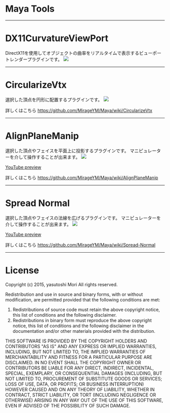 # Maya Tools
-----
# DX11CurvatureViewPort
DirectX11を使用してオブジェクトの曲率をリアルタイムで表示するビューポートレンダープラグインです。
![](https://raw.githubusercontent.com/MirageYM/Maya/master/DX11CurvatureViewPort.jpg)

-----
# CircularizeVtx
選択した頂点を円形に配置するプラグインです。
![](https://raw.githubusercontent.com/MirageYM/Maya/master/CircularizeVtx_1.jp)

詳しくはこちら
https://github.com/MirageYM/Maya/wiki/CircularizeVtx

-----
# AlignPlaneManip
選択した頂点やフェイスを平面上に投影するプラグインです。
マニピュレーターを介して操作することが出来ます。
![](https://raw.githubusercontent.com/MirageYM/Maya/master/AlignPlaneManip/AlignPlaneManip1.jpg)

[YouTube preview](https://www.youtube.com/watch?v=e6WFADfKEuQ&hd=1) 

詳しくはこちら
https://github.com/MirageYM/Maya/wiki/AlignPlaneManip

-----
# Spread Normal
選択した頂点やフェイスの法線を広げるプラグインです。
マニピュレーターを介して操作することが出来ます。
![](https://raw.githubusercontent.com/MirageYM/Maya/master/SpreadNormal/SpreadNormal_Fig1.jpg)

[YouTube preview](https://www.youtube.com/watch?v=wkbzJwmD6TU&hd=1) 

詳しくはこちら
https://github.com/MirageYM/Maya/wiki/Spread-Normal

-----
# License

Copyright (c) 2015, yasutoshi Mori
All rights reserved.

Redistribution and use in source and binary forms, with or without
modification, are permitted provided that the following conditions are met:

1. Redistributions of source code must retain the above copyright notice, this
   list of conditions and the following disclaimer.
2. Redistributions in binary form must reproduce the above copyright notice,
   this list of conditions and the following disclaimer in the documentation
   and/or other materials provided with the distribution.

THIS SOFTWARE IS PROVIDED BY THE COPYRIGHT HOLDERS AND CONTRIBUTORS "AS IS" AND
ANY EXPRESS OR IMPLIED WARRANTIES, INCLUDING, BUT NOT LIMITED TO, THE IMPLIED
WARRANTIES OF MERCHANTABILITY AND FITNESS FOR A PARTICULAR PURPOSE ARE
DISCLAIMED. IN NO EVENT SHALL THE COPYRIGHT OWNER OR CONTRIBUTORS BE LIABLE FOR
ANY DIRECT, INDIRECT, INCIDENTAL, SPECIAL, EXEMPLARY, OR CONSEQUENTIAL DAMAGES
(INCLUDING, BUT NOT LIMITED TO, PROCUREMENT OF SUBSTITUTE GOODS OR SERVICES;
LOSS OF USE, DATA, OR PROFITS; OR BUSINESS INTERRUPTION) HOWEVER CAUSED AND
ON ANY THEORY OF LIABILITY, WHETHER IN CONTRACT, STRICT LIABILITY, OR TORT
(INCLUDING NEGLIGENCE OR OTHERWISE) ARISING IN ANY WAY OUT OF THE USE OF THIS
SOFTWARE, EVEN IF ADVISED OF THE POSSIBILITY OF SUCH DAMAGE.
